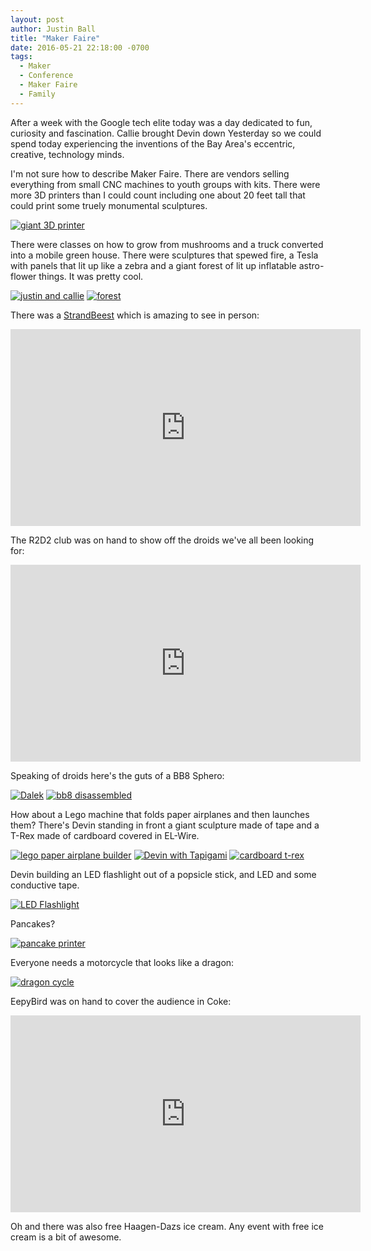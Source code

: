 ```yaml
---
layout: post
author: Justin Ball
title: "Maker Faire"
date: 2016-05-21 22:18:00 -0700
tags:
  - Maker
  - Conference
  - Maker Faire
  - Family
---
```

After a week with the Google tech elite today was a day dedicated to fun, curiosity and fascination. Callie brought Devin down Yesterday so we could spend today experiencing the inventions of the Bay Area's eccentric, creative, technology minds.

I'm not sure how to describe Maker Faire. There are vendors selling everything from small CNC machines to youth groups with kits. There were more 3D printers than I could count including one about 20 feet tall that could print some truely monumental sculptures.
<div class="post-images">
  <a href="/images/posts/2016/05/21/giant_3D_printer.jpg"><img src="/images/posts/2016/05/21/giant_3D_printer_sm.jpg" alt="giant 3D printer"/></a>
</div>

There were classes on how to grow from mushrooms and a truck converted into a mobile green house. There were sculptures that spewed fire, a Tesla with panels that lit up like a zebra and a giant forest of lit up inflatable astro-flower things. It was pretty cool.
<div class="post-images">
  <a href="/images/posts/2016/05/21/justin_callie.jpg"><img src="/images/posts/2016/05/21/justin_callie_sm.jpg" alt="justin and callie"/></a>
  <a href="/images/posts/2016/05/21/forest.jpg"><img src="/images/posts/2016/05/21/forest_sm.jpg" alt="forest"/></a>
</div>

There was a <a href="http://www.strandbeest.com/">StrandBeest</a> which is amazing to see in person:
<div class="post-images">
<iframe width="560" height="315" src="https://www.youtube.com/embed/BHqZEfTWhOo" frameborder="0" allowfullscreen></iframe>
</div>

The R2D2 club was on hand to show off the droids we've all been looking for:
<div class="post-images">
  <iframe width="560" height="315" src="https://www.youtube.com/embed/lIpLIfPUmWg" frameborder="0" allowfullscreen></iframe>
</div>

Speaking of droids here's the guts of a BB8 Sphero:
<div class="post-images">
  <a href="/images/posts/2016/05/21/Dalek.jpg"><img src="/images/posts/2016/05/21/Dalek_sm.jpg" alt="Dalek"/></a>
  <a href="/images/posts/2016/05/21/bb8_disassembled.jpg"><img src="/images/posts/2016/05/21/bb8_disassembled_sm.jpg" alt="bb8 disassembled"/></a>
</div>

How about a Lego machine that folds paper airplanes and then launches them? There's Devin standing in front a giant sculpture made of tape and a T-Rex made of cardboard covered in EL-Wire.
<div class="post-images">
  <a href="/images/posts/2016/05/21/lego_paper_airplane_builder.jpg"><img src="/images/posts/2016/05/21/lego_paper_airplane_builder_sm.jpg" alt="lego paper airplane builder"/></a>
  <a href="/images/posts/2016/05/21/Devin_with_Tapigami.jpg"><img src="/images/posts/2016/05/21/Devin_with_Tapigami_sm.jpg" alt="Devin with Tapigami"/></a>
  <a href="/images/posts/2016/05/21/cardboard_t-rex.jpg"><img src="/images/posts/2016/05/21/cardboard_t-rex_sm.jpg" alt="cardboard t-rex"/></a>
</div>

Devin building an LED flashlight out of a popsicle stick, and LED and some conductive tape.
<div class="post-images">
  <a href="/images/posts/2016/05/21/LED_Flashlight.jpg"><img src="/images/posts/2016/05/21/LED_Flashlight_sm.jpg" alt="LED Flashlight"/></a>
</div>

Pancakes?
<div class="post-images">
  <a href="/images/posts/2016/05/21/pancake_printer.jpg"><img src="/images/posts/2016/05/21/pancake_printer_sm.jpg" alt="pancake printer"/></a>
</div>

Everyone needs a motorcycle that looks like a dragon:
<div class="post-images">
  <a href="/images/posts/2016/05/21/dragon_cycle.jpg"><img src="/images/posts/2016/05/21/dragon_cycle_sm.jpg" alt="dragon cycle"/></a>
</div>

EepyBird was on hand to cover the audience in Coke:
<div class="post-images">
  <iframe width="560" height="315" src="https://www.youtube.com/embed/54-jSaVQABA" frameborder="0" allowfullscreen></iframe>
</div>

Oh and there was also free Haagen-Dazs ice cream. Any event with free ice cream is a bit of awesome.